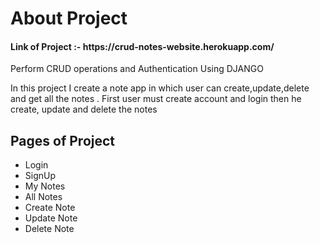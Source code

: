 <h1> About Project </h1>
<h4>Link of Project :- https://crud-notes-website.herokuapp.com/ </h4>
<p>Perform CRUD operations and Authentication Using DJANGO</p>
<p> In this project I create a note app in which user can create,update,delete and get all the notes
. First user must create account and login then he create, update and delete the notes </p>

<h2>Pages of Project</h2>
<ul>
<li>Login</li>
<li>SignUp</li>
<li>My Notes</li>
<li>All Notes</li>
<li>Create Note</li>
<li>Update Note</li>
<li>Delete Note</li>

</ul>
